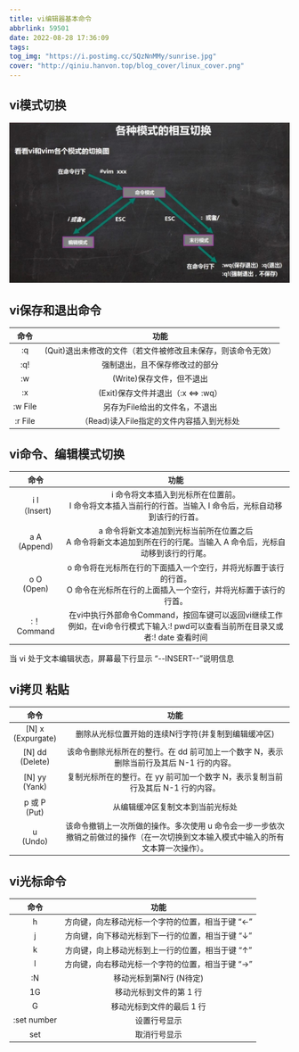 ```yaml
---
title: vi编辑器基本命令
abbrlink: 59501
date: 2022-08-28 17:36:09
tags: 
tog_img: "https://i.postimg.cc/SQzNnMMy/sunrise.jpg"
cover: "http://qiniu.hanvon.top/blog_cover/linux_cover.png"
---
```

## vi模式切换

![vi](https://raw.githubusercontent.com/wild-civil/typora_img/main/images/vi.jpg)



## vi保存和退出命令

|  命令   |                             功能                             |
| :-----: | :----------------------------------------------------------: |
|   :q    | (Quit)退出未修改的文件（若文件被修改且未保存，则该命令无效） |
|   :q!   |                强制退出，且不保存修改过的部分                |
|   :w    |                  (Write)保存文件，但不退出                   |
|   :x    |              (Exit)保存文件并退出（:x <=> :wq）              |
| :w File |                另存为File给出的文件名，不退出                |
| :r File |          （Read)读入File指定的文件内容插入到光标处           |



## vi命令、编辑模式切换

|        命令        |                             功能                             |
| :----------------: | :----------------------------------------------------------: |
| i I<br />（Insert) | i 命令将文本插入到光标所在位置前。<br />I 命令将文本插入当前行的行首。当输入 I 命令后，光标自动移到该行的行首。 |
| a A <br />(Append) | a 命令将新文本追加到光标当前所在位置之后<br />A 命令将新文本追加到所在行的行尾。当输入 A 命令后，光标自动移到该行的行尾。 |
|  o O<br />(Open)   | o 命令将在光标所在行的下面插入一个空行，并将光标置于该行的行首。<br />O 命令在光标所在行的上面插入一个空行，并将光标置于该行的行首。 |
|     :！Command     | 在vi中执行外部命令Command，按回车键可以返回vi继续工作<br />例如，在vi命令行模式下输入:! pwd可以查看当前所在目录又或者:! date 查看时间 |

当 vi 处于文本编辑状态，屏幕最下行显示 “--INSERT--”说明信息



## vi拷贝 粘贴

|          命令          |                             功能                             |
| :--------------------: | :----------------------------------------------------------: |
| [N] x<br />(Expurgate) |     删除从光标位置开始的连续N行字符(并复制到编辑缓冲区)      |
|  [N] dd<br />(Delete)  | 该命令删除光标所在的整行。在 dd 前可加上一个数字 N，表示删除当前行及其后 N-1 行的内容。 |
|   [N] yy<br />(Yank)   | 复制光标所在的整行。在 yy 前可加一个数字 N，表示复制当前行及其后 N-1 行的内容。 |
|   p 或 P<br />(Put)    |               从编辑缓冲区复制文本到当前光标处               |
|     u<br />(Undo)      | 该命令撤销上一次所做的操作。多次使用 u 命令会一步一步依次撤销之前做过的操作（在一次切换到文本输入模式中输入的所有文本算一次操作）。 |



## vi光标命令

|    命令     |                       功能                       |
| :---------: | :----------------------------------------------: |
|      h      | 方向键，向左移动光标一个字符的位置，相当于键 “←” |
|      j      | 方向键，向下移动光标到下一行的位置，相当于键 “↓” |
|      k      | 方向键，向上移动光标到上一行的位置，相当于键 “↑” |
|      l      | 方向键，向右移动光标一个字符的位置，相当于键 “→” |
|     :N      |             移动光标到第N行 (N待定)              |
|     1G      |             移动光标到文件的第 1 行              |
|      G      |            移动光标到文件的最后 1 行             |
| :set number |                   设置行号显示                   |
|     set     |                   取消行号显示                   |